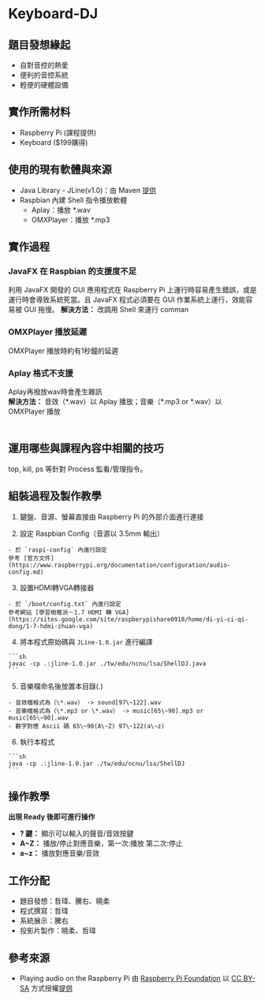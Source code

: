 # Keyboard-DJ

## 題目發想緣起

  - 自對音控的熱愛  
  - 便利的音控系統  
  - 輕便的硬體設備  

## 實作所需材料

  - Raspberry Pi (課程提供)  
  - Keyboard ($199購得)  

## 使用的現有軟體與來源

  - Java Library - JLine(v1.0)：由 Maven [提供](http://jline.sourceforge.net)
  - Raspbian 內建 Shell 指令播放軟體  
    - Aplay：播放 \*.wav
    - OMXPlayer：播放 \*.mp3

## 實作過程

### JavaFX 在 Raspbian 的支援度不足

利用 JavaFX 開發的 GUI 應用程式在 Raspberry Pi 上運行時容易產生錯誤，或是運行時會導致系統死當。且 JavaFX 程式必須要在 GUI 作業系統上運行，效能容易被 GUI 拖慢。
**解決方法：** 改調用 Shell 來運行 comman
　　
### OMXPlayer 播放延遲

OMXPlayer 播放時約有1秒鐘的延遲

### Aplay 格式不支援

Aplay再撥放wav時會產生雜訊  
**解決方法：** 音效（\*.wav）以 Aplay 播放；音樂（\*.mp3 or \*.wav）以 OMXPlayer 播放  
　　
## 運用哪些與課程內容中相關的技巧

top, kill, ps 等針對 Process 監看/管理指令。

## 組裝過程及製作教學

  1. 鍵盤、音源、螢幕直接由 Raspberry Pi 的外部介面進行連接  

  2. 設定 Raspbian Config（音源以 3.5mm 輸出）

    - 於 `raspi-config` 內進行設定
    參考 [官方文件](https://www.raspberrypi.org/documentation/configuration/audio-config.md)

  3. 設置HDMI轉VGA轉接器  

    - 於 `/boot/config.txt` 內進行設定
    參考網站 [學習樹莓派－1.7 HDMI 轉 VGA](https://sites.google.com/site/raspberypishare0918/home/di-yi-ci-qi-dong/1-7-hdmi-zhuan-vga)

  4. 將本程式原始碼與 `JLine-1.0.jar` 進行編譯

    ```sh
    javac -cp .:jline-1.0.jar ./tw/edu/ncnu/lsa/ShellDJ.java  
    ```

  5. 音樂檔命名後放置本目錄(.)

    - 音效檔格式為（\*.wav） -> sound[97\~122].wav  
    - 音樂檔格式為（\*.mp3 or \*.wav） -> music[65\~90].mp3 or music[65\~90].wav  
    - 數字對應 Ascii 碼 65\~90(A\~Z) 97\~122(a\~z)  

  6. 執行本程式

    ```sh
    java -cp .:jline-1.0.jar ./tw/edu/ncnu/lsa/ShellDJ  
    ```

## 操作教學

**出現 Ready 後即可進行操作**  
  - **? 鍵：** 顯示可以輸入的聲音/音效按鍵  
  - **A\~Z：** 播放/停止對應音樂，第一次:播放 第二次:停止  
  - **a\~z：** 播放對應音樂/音效  

## 工作分配

  - 題目發想：哲瑋、騰右、曉柔  
  - 程式撰寫：哲瑋  
  - 系統展示：騰右  
  - 投影片製作：曉柔、哲瑋  

## 參考來源 

  - Playing audio on the Raspberry Pi
    由 [Raspberry Pi Foundation](https://www.raspberrypi.org/) 以 [CC BY-SA](https://www.raspberrypi.org/creative-commons/) 方式授權[提供](https://www.raspberrypi.org/documentation/usage/audio/)
